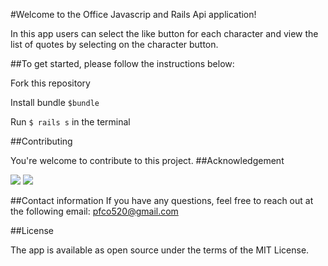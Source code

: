
#Welcome to the Office Javascrip and Rails Api application! 

In this app users can select the like button for each character and view the list of quotes by selecting on the character button. 

##To get started, please follow the instructions below:

Fork this repository 

Install bundle `$bundle`

Run `$ rails s` in the terminal

##Contributing

You're welcome to contribute to this project. 
##Acknowledgement

![](https://upload.wikimedia.org/wikipedia/commons/6/61/FS_wiki.png)
![](https://i.dlpng.com/static/png/6973121_preview.png)

##Contact information
If you have any questions, feel free to reach out at the following email:
pfco520@gmail.com

##License

The app is available as open source under the terms of the MIT License.